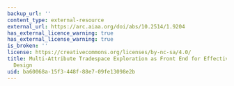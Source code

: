 ```yaml
---
backup_url: ''
content_type: external-resource
external_url: https://arc.aiaa.org/doi/abs/10.2514/1.9204
has_external_licence_warning: true
has_external_license_warning: true
is_broken: ''
license: https://creativecommons.org/licenses/by-nc-sa/4.0/
title: Multi-Attribute Tradespace Exploration as Front End for Effective Space System
  Design
uid: ba60068a-15f3-448f-88e7-09fe13098e2b
---
```

